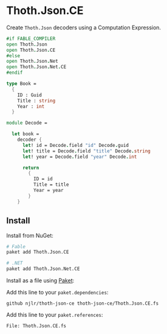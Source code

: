 # Thoth.Json.CE

Create `Thoth.Json` decoders using a Computation Expression.

```fsharp
#if FABLE_COMPILER
open Thoth.Json
open Thoth.Json.CE
#else
open Thoth.Json.Net
open Thoth.Json.Net.CE
#endif

type Book =
  {
    ID : Guid
    Title : string
    Year : int
  }

module Decode =

  let book =
    decoder {
      let! id = Decode.field "id" Decode.guid
      let! title = Decode.field "title" Decode.string
      let! year = Decode.field "year" Decode.int

      return
        {
          ID = id
          Title = title
          Year = year
        }
    }
```

## Install

Install from NuGet:

```bash
# Fable
paket add Thoth.Json.CE

# .NET
paket add Thoth.Json.Net.CE
```

Install as a file using [Paket](https://fsprojects.github.io/Paket/):

Add this line to your `paket.dependencies`:

```
github njlr/thoth-json-ce thoth-json-ce/Thoth.Json.CE.fs
```

Add this line to your `paket.references`:

```
File: Thoth.Json.CE.fs
```
